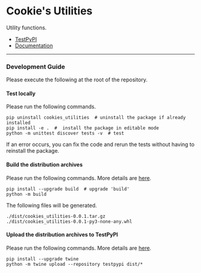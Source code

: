 # Cookie's Utilities

Utility functions.

- [TestPyPI](https://test.pypi.org/project/cookies-utilities/)
- [Documentation](https://cookies-utilities.readthedocs.io/en/latest/index.html)

---

### Development Guide

Please execute the following at the root of the repository.

#### Test locally

Please run the following commands.

```
pip uninstall cookies_utilities  # uninstall the package if already installed
pip install -e .  #  install the package in editable mode
python -m unittest discover tests -v  # test
```
If an error occurs, you can fix the code and rerun the tests without having to reinstall the package.

#### Build the distribution archives

Please run the following commands. More details are [here](https://packaging.python.org/en/latest/tutorials/packaging-projects/#generating-distribution-archives).

```
pip install --upgrade build  # upgrade 'build'
python -m build
```

The following files will be generated.

```
./dist/cookies_utilities-0.0.1.tar.gz
./dist/cookies_utilities-0.0.1-py3-none-any.whl
```

#### Upload the distribution archives to TestPyPI

Please run the following commands. More details are [here](https://packaging.python.org/en/latest/tutorials/packaging-projects/#uploading-the-distribution-archives).

```
pip install --upgrade twine
python -m twine upload --repository testpypi dist/*
```


